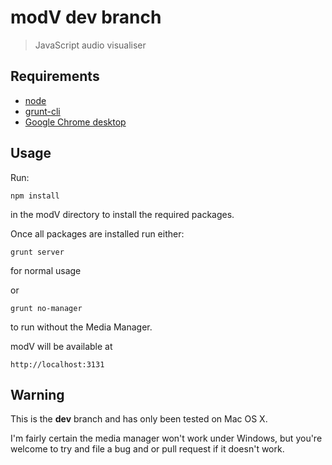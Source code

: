 # modV dev branch
> JavaScript audio visualiser



## Requirements
- [node](https://nodejs.org/download/)
- [grunt-cli](https://github.com/gruntjs/grunt-cli)
- [Google Chrome desktop](https://www.google.com/chrome/browser/desktop/)


## Usage
Run:
```
npm install
```
in the modV directory to install the required packages.

Once all packages are installed run either:
```
grunt server
```
for normal usage 

or 
```
grunt no-manager
```
to run without the Media Manager.

modV will be available at 
```
http://localhost:3131
```

## Warning
This is the **dev** branch and has only been tested on Mac OS X.

I'm fairly certain the media manager won't work under Windows, but you're welcome to try and file a bug and or pull request if it doesn't work.
